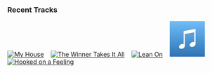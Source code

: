 ### Recent Tracks
[<img src='https://lastfm.freetls.fastly.net/i/u/300x300/535ef4ca88254e3acec383a89b16cb71.png' width='16%' height='16%' alt='My House'>](https://www.last.fm/music/flo%2brida/_/my%2bhouse)&nbsp;&nbsp;&nbsp;&nbsp;[<img src='https://lastfm.freetls.fastly.net/i/u/300x300/929f961574d7444ac439f0da85c211ea.png' width='16%' height='16%' alt='The Winner Takes It All'>](https://www.last.fm/music/abba/_/the%2bwinner%2btakes%2bit%2ball)&nbsp;&nbsp;&nbsp;&nbsp;[<img src='https://lastfm.freetls.fastly.net/i/u/300x300/fd9428cb2191fdd3cb775ae000813b3b.png' width='16%' height='16%' alt='Lean On'>](https://www.last.fm/music/major%2blazer/_/lean%2bon)&nbsp;&nbsp;&nbsp;&nbsp;[<img src='https://github.com/atfinke/atfinke/blob/master/placeholder.jpeg?raw=true' width='16%' height='16%' alt='THE PRINCE'>](https://www.last.fm/music/madeon/_/the%2bprince)&nbsp;&nbsp;&nbsp;&nbsp;[<img src='https://lastfm.freetls.fastly.net/i/u/300x300/64608dfcbfc741c9c1c1078ddc0f9c78.png' width='16%' height='16%' alt='Hooked on a Feeling'>](https://www.last.fm/music/blue%2bswede/_/hooked%2bon%2ba%2bfeeling)&nbsp;&nbsp;&nbsp;&nbsp;